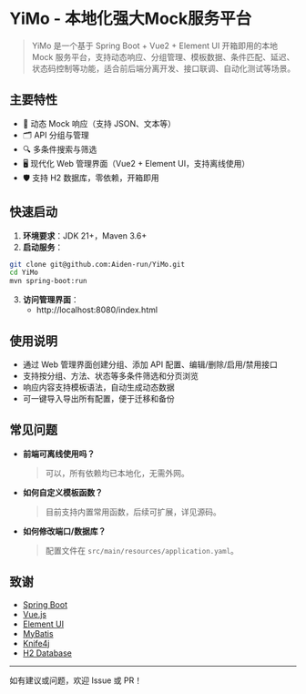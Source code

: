 # YiMo - 本地化强大Mock服务平台

> YiMo 是一个基于 Spring Boot + Vue2 + Element UI 开箱即用的本地 Mock 服务平台，支持动态响应、分组管理、模板数据、条件匹配、延迟、状态码控制等功能，适合前后端分离开发、接口联调、自动化测试等场景。

## 主要特性
- 🚀 动态 Mock 响应（支持 JSON、文本等）
- 🗂️ API 分组与管理
- 🔍 多条件搜索与筛选
- 🖥️ 现代化 Web 管理界面（Vue2 + Element UI，支持离线使用）
- 🛡️ 支持 H2 数据库，零依赖，开箱即用

## 快速启动
1. **环境要求**：JDK 21+，Maven 3.6+
2. **启动服务**：
```bash
git clone git@github.com:Aiden-run/YiMo.git
cd YiMo
mvn spring-boot:run
```
3. **访问管理界面**：
   - http://localhost:8080/index.html

## 使用说明
- 通过 Web 管理界面创建分组、添加 API 配置、编辑/删除/启用/禁用接口
- 支持按分组、方法、状态等多条件筛选和分页浏览
- 响应内容支持模板语法，自动生成动态数据
- 可一键导入导出所有配置，便于迁移和备份

## 常见问题
- **前端可离线使用吗？**
  > 可以，所有依赖均已本地化，无需外网。
- **如何自定义模板函数？**
  > 目前支持内置常用函数，后续可扩展，详见源码。
- **如何修改端口/数据库？**
  > 配置文件在 `src/main/resources/application.yaml`。

## 致谢
- [Spring Boot](https://spring.io/projects/spring-boot)
- [Vue.js](https://vuejs.org/)
- [Element UI](https://element.eleme.io/)
- [MyBatis](https://mybatis.org/)
- [Knife4j](https://doc.xiaominfo.com/)
- [H2 Database](https://www.h2database.com/)
---
如有建议或问题，欢迎 Issue 或 PR！ 